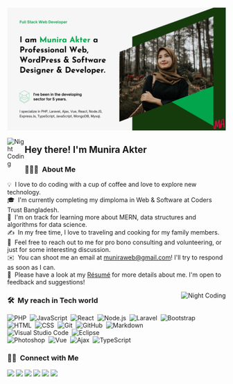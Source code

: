 ![Munira Akter Banner](https://github.com/Munira-Akter/Munira-Akter/blob/main/Munira%20Akter%20Youtube%20Channel%20Art.png)

<img alt="Night Coding" src="https://c.tenor.com/z2xJqhCpneIAAAAM/wave-hand.gif" width='40' align="left"/><h2>Hey there! I'm Munira Akter</h2>

<!-- ## 👋 &nbsp;Hey there! I'm Munira -->

### 👨🏻‍💻 &nbsp;About Me

💡 &nbsp;I love to do coding with a cup of coffee and love to explore new technology.\
🎓 &nbsp;I'm currently completing my dimploma in Web & Software at Coders Trust Bangladesh.\
🌱 &nbsp;I'm on track for learning more about MERN, data structures and algorithms for data science.\
✍️ &nbsp;In my free time, I love to traveling and cooking for my family members.\
💬 &nbsp;Feel free to reach out to me for pro bono consulting and volunteering, or just for some interesting discussion.\
✉️ &nbsp;You can shoot me an email at muniraweb@gmail.com! I'll try to respond as soon as I can.\
📄 &nbsp;Please have a look at my [Résumé](https://muniraakter.com/) for more details about me. I'm open to feedback and suggestions!

<img alt="Night Coding" src="https://cdn.dribbble.com/users/17707/screenshots/2413754/rrr.gif" align="right"/>

### 🛠 &nbsp;My reach in Tech world

![PHP](https://img.shields.io/badge/-PHP-05122A?style=flat&logo=php)&nbsp;
![JavaScript](https://img.shields.io/badge/-JavaScript-05122A?style=flat&logo=javascript)&nbsp;
![React](https://img.shields.io/badge/-React-05122A?style=flat&logo=react)&nbsp;
![Node.js](https://img.shields.io/badge/-Node.js-05122A?style=flat&logo=node.js)&nbsp;
![Laravel](https://img.shields.io/badge/-Laravel-05122A?style=flat&logo=laravel)&nbsp;
![Bootstrap](https://img.shields.io/badge/-Bootstrap-05122A?style=flat&logo=bootstrap&logoColor=563D7C)\
![HTML](https://img.shields.io/badge/-HTML-05122A?style=flat&logo=HTML5)&nbsp;
![CSS](https://img.shields.io/badge/-CSS-05122A?style=flat&logo=CSS3&logoColor=1572B6)&nbsp;
![Git](https://img.shields.io/badge/-Git-05122A?style=flat&logo=git)&nbsp;
![GitHub](https://img.shields.io/badge/-GitHub-05122A?style=flat&logo=github)&nbsp;
![Markdown](https://img.shields.io/badge/-Markdown-05122A?style=flat&logo=markdown)\
![Visual Studio Code](https://img.shields.io/badge/-Visual%20Studio%20Code-05122A?style=flat&logo=visual-studio-code&logoColor=007ACC)&nbsp;
![Eclipse](https://img.shields.io/badge/-Eclipse-05122A?style=flat&logo=eclipse-ide&logoColor=2C2255)\
![Photoshop](https://img.shields.io/badge/-Photoshop-05122A?style=flat&logo=adobe-photoshop)&nbsp;
![Vue](https://img.shields.io/badge/-Vue.Js-05122A?style=flat&logo=vue)&nbsp;
![Ajax](https://img.shields.io/badge/-Ajax-05122A?style=flat&logo=ajax)&nbsp;
![TypeScript](https://img.shields.io/badge/-TypeScript-05122A?style=flat&logo=typescript)&nbsp;

<!-- ### ⚙️ &nbsp;GitHub Analytics -->

<!-- <p align="center">
  <img height="180em" src="https://github-readme-stats-eight-theta.vercel.app/api/top-langs/?username=AVS1508&layout=compact&langs_count=8&theme=algolia"/>
</a>
</p> -->

### 🤝🏻 &nbsp;Connect with Me

<p align="left">
<a href="https://www.muniraakter.com"><img src="https://img.shields.io/badge/-muniraakter.com-3423A6?style=flat&logo=Google-Chrome&logoColor=white"/></a>
<a href="https://www.linkedin.com/in/muniraakter/"><img src="https://img.shields.io/badge/-Munira%20Akter-0077B5?style=flat&logo=Linkedin&logoColor=white"/></a>
<a href="mailto:muniraweb@gmail.com"><img src="https://img.shields.io/badge/-muniraweb@gmail.com-D14836?style=flat&logo=Gmail&logoColor=white"/></a>
<a href="https://twitter.com/Muniraakter01"><img src="https://img.shields.io/badge/-@Muniraakter01-1DA1F2?style=flat&logo=Twitter&logoColor=white"/></a>
<a href="https://www.facebook.com/Muniraakter01"><img src="https://img.shields.io/badge/-@Muniraakter01-4267B2?style=flat&logo=Facebook&logoColor=white"/></a>
<a href="https://www.instagram.com/muniraakter01/"><img src="https://img.shields.io/badge/-@Munira-8a3ab9?style=flat&logo=Instagram&logoColor=white"/></a>
</p>

